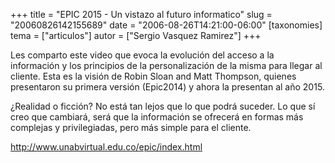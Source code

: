 +++
title = "EPIC 2015 - Un vistazo al futuro informatico"
slug = "20060826142155689"
date = "2006-08-26T14:21:00-06:00"
[taxonomies]
tema = ["articulos"]
autor = ["Sergio Vasquez Ramirez"]
+++

Les comparto este video que evoca la evolución del acceso a la
información y los principios de la personalización de la misma para
llegar al cliente. Esta es la visión de Robin Sloan and Matt Thompson,
quienes presentaron su primera versión (Epic2014) y ahora la presentan
al año 2015.

¿Realidad o ficción? No está tan lejos que lo que podrá suceder. Lo que
sí creo que cambiará, será que la información se ofrecerá en formas más
complejas y privilegiadas, pero más simple para el cliente.

<a href="http://www.unabvirtual.edu.co/epic/index.html">http://www.unabvirtual.edu.co/epic/index.html</a>
